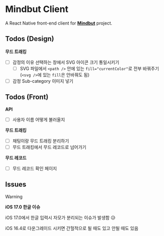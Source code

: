 # Mindbut Client
A React Native front-end client for [**Mindbut**](https://github.com/MindBut/model) project.

## Todos (Design)
**무드 트래킹**
- [ ] 감정의 이유 선택하는 창에서 SVG 아이콘 크기 통일시키기
    - [ ] SVG 파일에서 `<path />` 안에 있는 `fill="currentColor"`로 전부 바꿔주기 (`<svg />`에 있는 `fill`은 안바꿔도 됨)
- [ ] 감정 Sub-category 이미지 넣기

## Todos (Front)
**API**
- [ ] 사용자 이름 어떻게 불러올지

**무드 트래킹**
- [ ] 채팅이랑 무드 트래킹 분리하기
- [ ] 무드 트래킹에서 무드 레코드로 넘어가기

**무드 레코드**
- [ ] 무드 레코드 확인 페이지

## Issues
> [!WARNING]
> **iOS 17.0 한글 이슈**
>
> iOS 17.0에서 한글 입력시 자모가 분리되는 이슈가 발생함 😥
>
> iOS 16.4로 다운그레이드 시키면 간헐적으로 될 때도 있고 안될 때도 있음
